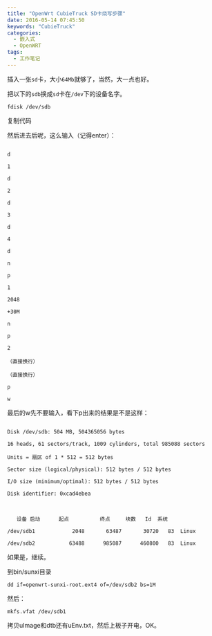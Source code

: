 ```yaml
---
title: "OpenWrt CubieTruck SD卡烧写步骤"
date: 2016-05-14 07:45:50
keywords: "CubieTruck"
categories:
  - 嵌入式
  - OpenWRT
tags:
  - 工作笔记
---
```


插入一张`sd`卡，大小`64Mb`就够了，当然，大一点也好。

把以下的`sdb`换成`sd`卡在`/dev`下的设备名字。
<!-- more -->
`fdisk /dev/sdb`

复制代码

然后进去后呢，这么输入（记得enter）：

```

d

1

d

2

d

3

d

4

d

n

p

1

2048

+30M

n

p

2

（直接换行）

（直接换行）

p

w

```

最后的w先不要输入，看下p出来的结果是不是这样：

```

Disk /dev/sdb: 504 MB, 504365056 bytes

16 heads, 61 sectors/track, 1009 cylinders, total 985088 sectors

Units = 扇区 of 1 * 512 = 512 bytes

Sector size (logical/physical): 512 bytes / 512 bytes

I/O size (minimum/optimal): 512 bytes / 512 bytes

Disk identifier: 0xcad4ebea



   设备 启动      起点          终点     块数   Id  系统

/dev/sdb1            2048       63487       30720   83  Linux

/dev/sdb2           63488      985087      460800   83  Linux

```

如果是，继续。

到bin/sunxi目录

`dd if=openwrt-sunxi-root.ext4 of=/dev/sdb2 bs=1M`

然后：

`mkfs.vfat /dev/sdb1`

拷贝uImage和dtb还有uEnv.txt，然后上板子开电，OK。

